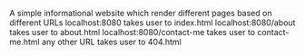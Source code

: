 A simple informational website which render different pages based on different URLs
localhost:8080 takes user to index.html
localhost:8080/about takes user to about.html
localhost:8080/contact-me takes user to contact-me.html
any other URL takes user to 404.html
